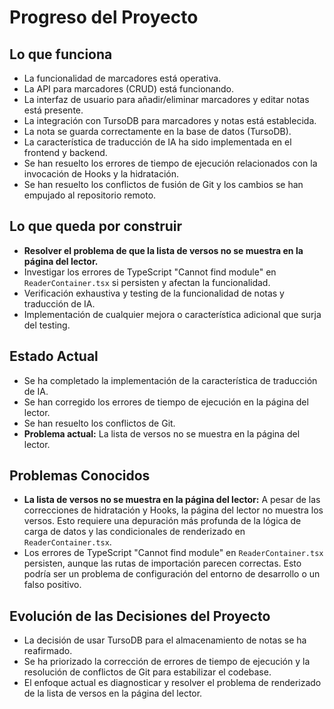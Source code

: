 # Progreso del Proyecto

## Lo que funciona
- La funcionalidad de marcadores está operativa.
- La API para marcadores (CRUD) está funcionando.
- La interfaz de usuario para añadir/eliminar marcadores y editar notas está presente.
- La integración con TursoDB para marcadores y notas está establecida.
- La nota se guarda correctamente en la base de datos (TursoDB).
- La característica de traducción de IA ha sido implementada en el frontend y backend.
- Se han resuelto los errores de tiempo de ejecución relacionados con la invocación de Hooks y la hidratación.
- Se han resuelto los conflictos de fusión de Git y los cambios se han empujado al repositorio remoto.

## Lo que queda por construir
- **Resolver el problema de que la lista de versos no se muestra en la página del lector.**
- Investigar los errores de TypeScript "Cannot find module" en `ReaderContainer.tsx` si persisten y afectan la funcionalidad.
- Verificación exhaustiva y testing de la funcionalidad de notas y traducción de IA.
- Implementación de cualquier mejora o característica adicional que surja del testing.

## Estado Actual
- Se ha completado la implementación de la característica de traducción de IA.
- Se han corregido los errores de tiempo de ejecución en la página del lector.
- Se han resuelto los conflictos de Git.
- **Problema actual:** La lista de versos no se muestra en la página del lector.

## Problemas Conocidos
- **La lista de versos no se muestra en la página del lector:** A pesar de las correcciones de hidratación y Hooks, la página del lector no muestra los versos. Esto requiere una depuración más profunda de la lógica de carga de datos y las condicionales de renderizado en `ReaderContainer.tsx`.
- Los errores de TypeScript "Cannot find module" en `ReaderContainer.tsx` persisten, aunque las rutas de importación parecen correctas. Esto podría ser un problema de configuración del entorno de desarrollo o un falso positivo.

## Evolución de las Decisiones del Proyecto
- La decisión de usar TursoDB para el almacenamiento de notas se ha reafirmado.
- Se ha priorizado la corrección de errores de tiempo de ejecución y la resolución de conflictos de Git para estabilizar el codebase.
- El enfoque actual es diagnosticar y resolver el problema de renderizado de la lista de versos en la página del lector.